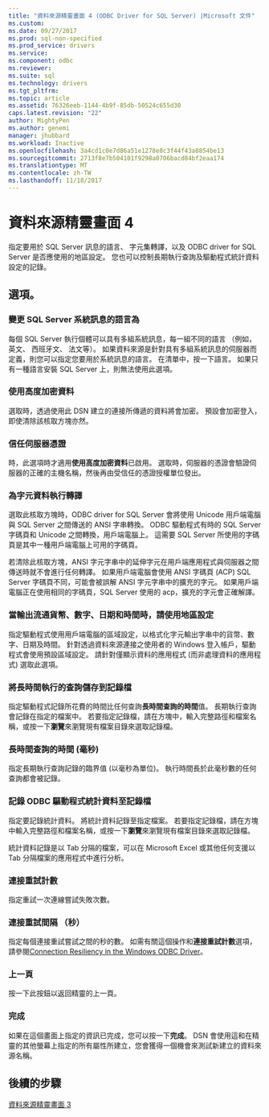 ```yaml
---
title: "資料來源精靈畫面 4 (ODBC Driver for SQL Server) |Microsoft 文件"
ms.custom: 
ms.date: 09/27/2017
ms.prod: sql-non-specified
ms.prod_service: drivers
ms.service: 
ms.component: odbc
ms.reviewer: 
ms.suite: sql
ms.technology: drivers
ms.tgt_pltfrm: 
ms.topic: article
ms.assetid: 76326eeb-1144-4b9f-85db-50524c655d30
caps.latest.revision: "22"
author: MightyPen
ms.author: genemi
manager: jhubbard
ms.workload: Inactive
ms.openlocfilehash: 3a4cd1c0e7d86a51e1278e8c3f44f43a8854be13
ms.sourcegitcommit: 2713f8e7b504101f9298a0706bacd84bf2eaa174
ms.translationtype: MT
ms.contentlocale: zh-TW
ms.lasthandoff: 11/18/2017
---
```

# <a name="data-source-wizard-screen-4"></a>資料來源精靈畫面 4

指定要用於 SQL Server 訊息的語言、 字元集轉譯，以及 ODBC driver for SQL Server 是否應使用的地區設定。 您也可以控制長期執行查詢及驅動程式統計資料設定的記錄。

## <a name="options"></a>選項。

### <a name="change-the-language-of-sql-server-system-messages-to"></a>變更 SQL Server 系統訊息的語言為

每個 SQL Server 執行個體可以具有多組系統訊息，每一組不同的語言 （例如，英文、 西班牙文、 法文等）。 如果資料來源是針對具有多組系統訊息的伺服器而定義，則您可以指定您要用於系統訊息的語言。 在清單中，按一下語言。 如果只有一種語言安裝 SQL Server 上，則無法使用此選項。

### <a name="use-strong-encryption-for-data"></a>使用高度加密資料

選取時，透過使用此 DSN 建立的連接所傳遞的資料將會加密。 預設會加密登入，即使清除該核取方塊亦然。

### <a name="trust-server-certificate"></a>信任伺服器憑證

時，此選項時才適用**使用高度加密資料**已啟用。 選取時，伺服器的憑證會驗證伺服器的正確的主機名稱，然後再由受信任的憑證授權單位發出。 

### <a name="perform-translation-for-character-data"></a>為字元資料執行轉譯

選取此核取方塊時，ODBC driver for SQL Server 會將使用 Unicode 用戶端電腦與 SQL Server 之間傳送的 ANSI 字串轉換。 ODBC 驅動程式有時的 SQL Server 字碼頁和 Unicode 之間轉換，用戶端電腦上。 這需要 SQL Server 所使用的字碼頁是其中一種用戶端電腦上可用的字碼頁。

若清除此核取方塊，ANSI 字元字串中的延伸字元在用戶端應用程式與伺服器之間傳送時就不會進行任何轉譯。 如果用戶端電腦會使用 ANSI 字碼頁 (ACP) SQL Server 字碼頁不同，可能會被誤解 ANSI 字元字串中的擴充的字元。 如果用戶端電腦正在使用相同的字碼頁，SQL Server 使用的 acp，擴充的字元會正確解譯。

### <a name="use-regional-settings-when-outputting-currency-numbers-dates-and-times"></a>當輸出流通貨幣、數字、日期和時間時，請使用地區設定

指定驅動程式使用用戶端電腦的區域設定，以格式化字元輸出字串中的貨幣、數字、日期及時間。 針對透過資料來源連接之使用者的 Windows 登入帳戶，驅動程式會使用預設區域設定。 請針對僅顯示資料的應用程式 (而非處理資料的應用程式) 選取此選項。

### <a name="save-long-running-queries-to-the-log-file"></a>將長時間執行的查詢儲存到記錄檔

指定驅動程式記錄所花費的時間比任何查詢**長時間查詢的時間**值。 長期執行查詢會記錄在指定的檔案中。 若要指定記錄檔，請在方塊中，輸入完整路徑和檔案名稱，或按一下**瀏覽**來瀏覽現有檔案目錄來選取記錄檔。

### <a name="long-query-time-milliseconds"></a>長時間查詢的時間 (毫秒)

指定長期執行查詢記錄的臨界值 (以毫秒為單位)。 執行時間長於此毫秒數的任何查詢都會被記錄。

### <a name="log-odbc-driver-statistics-to-the-log-file"></a>記錄 ODBC 驅動程式統計資料至記錄檔

指定要記錄統計資料。 將統計資料記錄至指定檔案。 若要指定記錄檔，請在方塊中輸入完整路徑和檔案名稱，或按一下**瀏覽**來瀏覽現有檔案目錄來選取記錄檔。

統計資料記錄是以 Tab 分隔的檔案，可以在 Microsoft Excel 或其他任何支援以 Tab 分隔檔案的應用程式中進行分析。

### <a name="connect-retry-count"></a>連接重試計數

指定重試一次連線嘗試失敗次數。

### <a name="connect-retry-interval-seconds"></a>連接重試間隔 （秒）

指定每個連接重試嘗試之間的秒的數。 如需有關這個操作和**連接重試計數**選項，請參閱[Connection Resiliency in the Windows ODBC Driver](../../../connect/odbc/windows/connection-resiliency-in-the-windows-odbc-driver.md)。

### <a name="back"></a>上一頁

按一下此按鈕以返回精靈的上一頁。

### <a name="finish"></a>完成

如果在這個畫面上指定的資訊已完成，您可以按一下**完成**。 DSN 會使用這和在精靈的其他螢幕上指定的所有屬性所建立，您會獲得一個機會來測試新建立的資料來源名稱。

## <a name="next-steps"></a>後續的步驟

[資料來源精靈畫面 3](../../../connect/odbc/windows/dsn-wizard-3.md)
